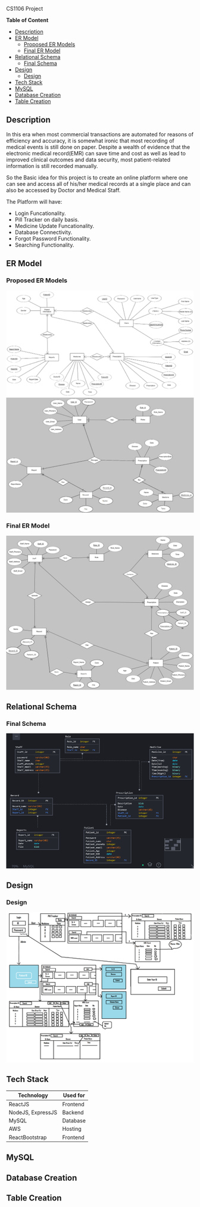 CS1106 Project

**Table of Content**

- [Description](#description)
- [ER Model](#er-model)
  - [Proposed ER Models](#proposed-er-models)
  - [Final ER Model](#final-er-model)
- [Relational Schema](#relational-schema)
  - [Final Schema](#final-schema)
- [Design](#design)
  - [Design](#design-1)
- [Tech Stack](#tech-stack)
- [MySQL](#mysql)
- [Database Creation](#database-creation)
- [Table Creation](#table-creation)
  

## Description

In this era when most commercial transactions are automated for reasons of efficiency and accuracy, it is somewhat ironic that most recording of medical events is still done on paper. Despite a wealth of evidence that the electronic medical record(EMR) can save time and cost as well as lead to improved clinical outcomes and data security, most patient-related information is still recorded manually. 

So the Basic idea for this project is to create an online platform where one can see and access all of his/her medical records at a single place and can also be accessed by Doctor and Medical Staff.

The Platform will have:

- Login Funcationality. 
- Pill Tracker on daily basis.
- Medicine Update Funcationality.
- Database Connectivity.
- Forgot Password Functionality.
- Searching Functionality.

## ER Model

### Proposed ER Models
![1](public/image/EMR1.jpeg)
![2](public/image/Emr2.jpeg)

### Final ER Model
![Final](public/image/FinalEmrSystem.png)


## Relational Schema

### Final Schema
![1](public/image/Relational_Schema.png)

## Design

### Design
![1](public/image/FrontendDesign.png)


## Tech Stack

| Technology        | Used for |
| ----------------- | -------- |
| ReactJS           | Frontend |
| NodeJS, ExpressJS | Backend  |
| MySQL             | Database |
| AWS               | Hosting  |
| ReactBootstrap    | Frontend |

## MySQL

## Database Creation

## Table Creation

